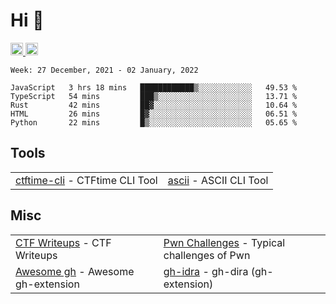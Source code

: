 # Hi 👋
<p align="left"> 
  <a href="http://twitter.com/yu1hpa">
    <img height="20" src="https://img.shields.io/twitter/follow/yu1hpa?label=Twitter&logo=twitter&style=flat" />
  <a href="https://github.com/yu1hpa">
    <img height="20" src="https://img.shields.io/github/followers/yu1hpa?label=follow&logo=github&style=flat" />
  </a>
</p>
  
<!--START_SECTION:waka-->
```text
Week: 27 December, 2021 - 02 January, 2022

JavaScript   3 hrs 18 mins   ████████████▒░░░░░░░░░░░░   49.53 % 
TypeScript   54 mins         ███▒░░░░░░░░░░░░░░░░░░░░░   13.71 % 
Rust         42 mins         ██▓░░░░░░░░░░░░░░░░░░░░░░   10.64 % 
HTML         26 mins         █▓░░░░░░░░░░░░░░░░░░░░░░░   06.51 % 
Python       22 mins         █▒░░░░░░░░░░░░░░░░░░░░░░░   05.65 % 
```
<!--END_SECTION:waka-->

## Tools

|                                                                       |                                                         |
|-----------------------------------------------------------------------|---------------------------------------------------------|
|[ctftime-cli](https://github.com/yu1hpa/ctftime-cli) - CTFtime CLI Tool|[ascii](https://github.com/yu1hpa/ascii) - ASCII CLI Tool|

## Misc
|                                                                         |                                                                                      |
|-------------------------------------------------------------------------|--------------------------------------------------------------------------------------|
|[CTF Writeups](https://github.com/yu1hpa/ctf-writeups) - CTF Writeups    |[Pwn Challenges](https://github.com/yu1hpa/pwn-challenges) - Typical challenges of Pwn|
|[Awesome gh](https://github.com/yu1hpa/awesome-gh) - Awesome gh-extension|[gh-idra](https://github.com/yu1hpa/gh-idra) - gh-dira (gh-extension)                 |
